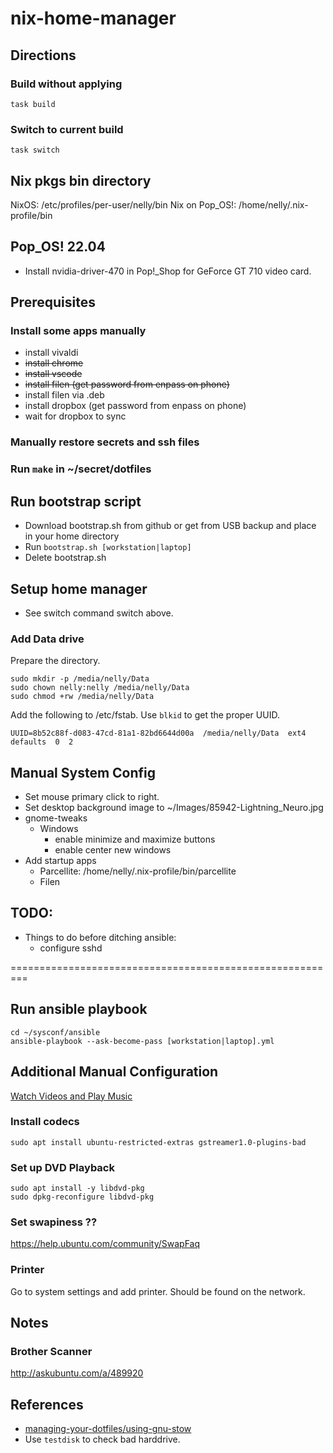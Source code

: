 # nix-home-manager

## Directions

### Build without applying
```shell
task build
```

### Switch to current build
```shell
task switch
```

## Nix pkgs bin directory
NixOS: /etc/profiles/per-user/nelly/bin
Nix on Pop_OS!: /home/nelly/.nix-profile/bin

## Pop_OS! 22.04

* Install nvidia-driver-470 in Pop!_Shop for GeForce GT 710 video card.

## Prerequisites

### Install some apps manually
* install vivaldi
* ~~install chrome~~
* ~~install vscode~~
* ~~install filen (get password from enpass on phone)~~
* install filen via .deb
* install dropbox (get password from enpass on phone)
* wait for dropbox to sync

### Manually restore secrets and ssh files

### Run `make` in ~/secret/dotfiles

## Run bootstrap script
* Download bootstrap.sh from github or get from USB backup and place in your home directory
* Run `bootstrap.sh [workstation|laptop]`
* Delete bootstrap.sh

## Setup home manager
* See switch command switch above.

### Add Data drive

Prepare the directory.

```shell
sudo mkdir -p /media/nelly/Data
sudo chown nelly:nelly /media/nelly/Data
sudo chmod +rw /media/nelly/Data
```

Add the following to /etc/fstab. Use `blkid` to get the proper UUID.
```
UUID=8b52c88f-d083-47cd-81a1-82bd6644d00a  /media/nelly/Data  ext4  defaults  0  2
```

## Manual System Config
* Set mouse primary click to right.
* Set desktop background image to ~/Images/85942-Lightning_Neuro.jpg
* gnome-tweaks
  * Windows
    * enable minimize and maximize buttons
    * enable center new windows
* Add startup apps
  * Parcellite: /home/nelly/.nix-profile/bin/parcellite
  * Filen

## TODO:
* Things to do before ditching ansible:
  * configure sshd


=========================================================

## Run ansible playbook

```shell
cd ~/sysconf/ansible
ansible-playbook --ask-become-pass [workstation|laptop].yml
```

## Additional Manual Configuration

[Watch Videos and Play Music](https://support.system76.com/articles/codecs/)

### Install codecs
```shell
sudo apt install ubuntu-restricted-extras gstreamer1.0-plugins-bad
```
### Set up DVD Playback
```shell
sudo apt install -y libdvd-pkg
sudo dpkg-reconfigure libdvd-pkg
```

### Set swapiness ??
https://help.ubuntu.com/community/SwapFaq

### Printer
Go to system settings and add printer. Should be found on the network.

## Notes

### Brother Scanner

http://askubuntu.com/a/489920

## References

* [managing-your-dotfiles/using-gnu-stow](https://systemcrafters.net/managing-your-dotfiles/using-gnu-stow/)
* Use `testdisk` to check bad harddrive.
